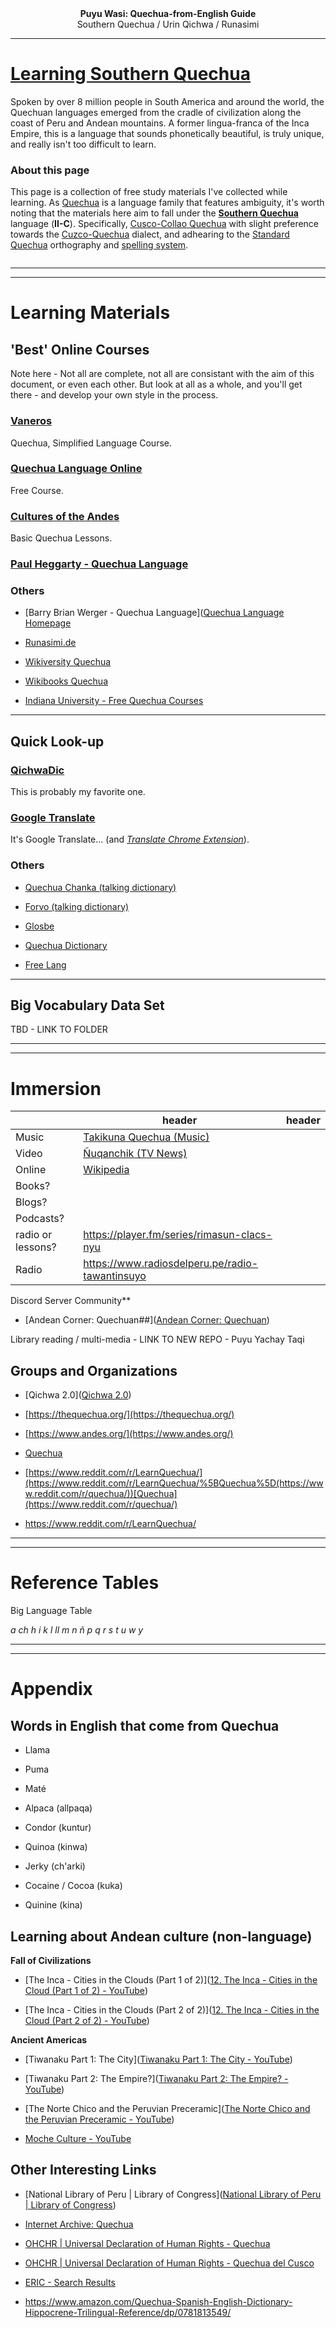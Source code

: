 <div>
<center><strong>Puyu Wasi: Quechua-from-English Guide</strong></center>
<center>Southern Quechua / Urin Qichwa / Runasimi</center>
</div>

--- 

# **<u>Learning Southern Quechua</u>**

Spoken by over 8 million people in South America and around the world, the Quechuan languages emerged from the cradle of civilization along the coast of Peru and Andean mountains. A former lingua-franca of the Inca Empire, this is a language that sounds phonetically beautiful, is truly unique, and really isn't too difficult to learn.

### About this page

This page is a collection of free study materials I've collected while learning. As [Quechua](https://en.wikipedia.org/wiki/Quechuan_languages) is a language family that features ambiguity, it's worth noting that the materials here aim to fall under the [**Southern Quechua**](https://en.wikipedia.org/wiki/Southern_Quechua) language (**II-C**). Specifically, [Cusco-Collao Quechua](https://en.wikipedia.org/wiki/Cusco%E2%80%93Collao_Quechua) with slight preference towards the [Cuzco-Quechua](https://en.wikipedia.org/wiki/Cuzco_Quechua_language) dialect, and adhearing to the [Standard Quechua](https://en.wikipedia.org/wiki/Quechua_alphabet) orthography and [spelling system](https://en.wikipedia.org/wiki/Quechuan_and_Aymaran_spelling_shift).

<img title="" src="https://github.com/puyu-wasi/quechua-from-english/blob/main/files/puyu-wasi-quechua.png" alt="" data-align="inline">



---

---

# Learning Materials

## 'Best' Online Courses

Note here - Not all are complete, not all are consistant with the aim of this document, or even each other. But look at all as a whole, and you'll get there - and develop your own style in the process.

### [**Vaneros**](https://www.vanenos.com/en/others/quechua-language-introduction/quechua-language-introduction/)

Quechua, Simplified Language Course.

### [Quechua Language Online](https://aprenderquechua.com/english/)

Free Course.

### [Cultures of the Andes](https://www.andes.org/q_index.html)

Basic Quechua Lessons.

### [Paul Heggarty - Quechua Language](https://lingweb.eva.mpg.de/quechua/Eng/Main/index.html)

### Others

- [Barry Brian Werger - Quechua Language]([Quechua Language Homepage](http://www.ullanta.com/quechua/#internetlessons)

- [Runasimi.de](https://www.runasimi.de/runaengl.htm)

- [Wikiversity Quechua](https://en.wikiversity.org/wiki/Introduction_to_Quechua)

- [Wikibooks Quechua](https://en.wikibooks.org/wiki/Quechua)

- [Indiana University - Free Quechua Courses](https://celt.indiana.edu/portal/Quechua/courses/index.html)



---

## Quick Look-up

### [**QichwaDic**](https://www.dic.qichwa.net/#/)

This is probably my favorite one.

### [**Google Translate**](https://translate.google.com/?sl=en&tl=qu&op=translate)

It's Google Translate... (and [*Translate Chrome Extension*](https://chrome.google.com/webstore/detail/google-translate/aapbdbdomjkkjkaonfhkkikfgjllcleb?hl=en)).

### Others

- [Quechua Chanka (talking dictionary)](http://talkingdictionary.swarthmore.edu/quechua_chanka/)

- [Forvo (talking dictionary)](https://forvo.com/languages/qu/)

- [Glosbe](https://glosbe.com/en/qu)

- [Quechua Dictionary](http://www.quechuadictionary.org/)

- [Free Lang](https://www.freelang.net/online/quechua_cuzco.php)



---

## Big Vocabulary Data Set

TBD - LINK TO FOLDER

 

---

---

# Immersion

|                   | header                                                                                                          | header |
| ----------------- | --------------------------------------------------------------------------------------------------------------- | ------ |
| Music             | [Takikuna Quechua (Music)](https://www.youtube.com/watch?v=6R7zGDp_wsQ&list=PLP1RQ_FSfiQ7VdNpyAb852fLMrfCgLZaV) |        |
| Video             | [Ñuqanchik (TV News)](https://www.youtube.com/watch?v=YZlHpuV7Kt0&list=PLtU1EVPSjC2D6m6kxukp8LjOl_BEMC3JP)      |        |
| Online            | [Wikipedia](https://qu.wikipedia.org/wiki/Main_Page)                                                            |        |
| Books?            |                                                                                                                 |        |
| Blogs?            |                                                                                                                 |        |
| Podcasts?         |                                                                                                                 |        |
| radio or lessons? | https://player.fm/series/rimasun-clacs-nyu                                                                      |        |
| Radio             | https://www.radiosdelperu.pe/radio-tawantinsuyo                                                                 |        |

Discord Server Community**

- [Andean Corner: Quechuan##]([Andean Corner: Quechuan](https://discord.gg/CP5MpevRDu))

Library reading / multi-media - LINK TO NEW REPO - Puyu Yachay Taqi



## Groups and Organizations

- [Qichwa 2.0]([Qichwa 2.0](https://qichwa.net/en/))

- [https://thequechua.org/](https://thequechua.org/)

- [https://www.andes.org/](https://www.andes.org/)

- [Quechua](https://www.reddit.com/r/quechua/)

- [https://www.reddit.com/r/LearnQuechua/](https://www.reddit.com/r/LearnQuechua/%5BQuechua%5D(https://www.reddit.com/r/quechua/))[Quechua](https://www.reddit.com/r/quechua/)

- https://www.reddit.com/r/LearnQuechua/



---

---

# Reference Tables

Big Language Table

*a ch h i k l ll m n ñ p q r s t u w y*



---

---

# Appendix

## Words in English that come from Quechua

- Llama

- Puma

- Maté

- Alpaca (allpaqa)

- Condor (kuntur)

- Quinoa (kinwa)

- Jerky (ch'arki)

- Cocaine / Cocoa (kuka)

- Quinine (kina)



## Learning about Andean culture (non-language)

**Fall of Civilizations**

- [The Inca - Cities in the Clouds (Part 1 of 2)]([12. The Inca - Cities in the Cloud (Part 1 of 2) - YouTube](https://www.youtube.com/watch?v=BRB9dJmZhVk))

- [The Inca - Cities in the Clouds (Part 2 of 2)]([12. The Inca - Cities in the Cloud (Part 2 of 2) - YouTube](https://www.youtube.com/watch?v=2GkNOT2Q2hk))

**Ancient Americas**

- [Tiwanaku Part 1: The City]([Tiwanaku Part 1: The City - YouTube](https://www.youtube.com/watch?v=sybbruxeJu8))

- [Tiwanaku Part 2: The Empire?]([Tiwanaku Part 2: The Empire? - YouTube](https://www.youtube.com/watch?v=yXW1PU9xBRg))

- [The Norte Chico and the Peruvian Preceramic]([The Norte Chico and the Peruvian Preceramic - YouTube](https://www.youtube.com/watch?v=0aSe1Q-asr4))

- [Moche Culture - YouTube](https://www.youtube.com/watch?v=j-TyUIc5Gro)



## Other Interesting Links

- [National Library of Peru | Library of Congress]([National Library of Peru | Library of Congress](https://www.loc.gov/search/?all=true&fa=partof:national+library+of+peru))

- [Internet Archive: Quechua](https://archive.org/search.php?query=quechua)

- [OHCHR | Universal Declaration of Human Rights - Quechua](https://www.ohchr.org/en/human-rights/universal-declaration/translations/quechua)

- [OHCHR | Universal Declaration of Human Rights - Quechua del Cusco](https://www.ohchr.org/en/human-rights/universal-declaration/translations/quechua-del-cusco)

- [ERIC - Search Results](https://eric.ed.gov/?q=quechua)

- https://www.amazon.com/Quechua-Spanish-English-Dictionary-Hippocrene-Trilingual-Reference/dp/0781813549/
